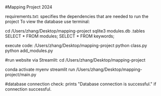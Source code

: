 #Mapping Project 2024



requirements.txt: specifies the dependencies that are needed to run the project
To view the database use terminal:

cd /Users/zhang/Desktop/mapping-project
sqlite3 modules.db
.tables
SELECT * FROM modules;
SELECT * FROM keywords;


execute code:
/Users/zhang/Desktop/mapping-project
python class.py
python add_modules.py


#run website via Streamlit:
cd /Users/zhang/Desktop/mapping-project

conda activate myenv
streamlit run /Users/zhang/Desktop/mapping-project/main.py

#database connection check: prints "Database connection is successful." if connection successful.


